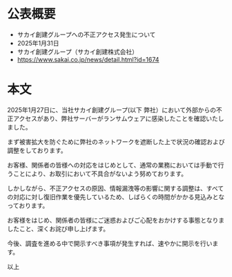 # 公表概要
- サカイ創建グループへの不正アクセス発生について
- 2025年1月31日
- サカイ創建グループ（サカイ創建株式会社）
- https://www.sakai.co.jp/news/detail.html?id=1674

# 本文
2025年1月27日に、当社サカイ創建グループ(以下 弊社）において外部からの不正アクセスがあり、弊社サーバーがランサムウェアに感染したことを確認いたしました。

まず被害拡大を防ぐために弊社のネットワークを遮断した上で状況の確認および調整をしております。

お客様、関係者の皆様への対応をはじめとして、通常の業務においては手動で行うことにより、お取引において不具合がないよう努めております。

しかしながら、不正アクセスの原因、情報漏洩等の影響に関する調整は、すべての対応に対し復旧作業を優先しているため、しばらくの時間がかかる見込みとなっております。

お客様をはじめ、関係者の皆様にご迷惑およびご心配をおかけする事態となりましたこと、深くお詫び申し上げます。

今後、調査を進める中で開示すべき事項が発生すれば、速やかに開示を行います。

以上
